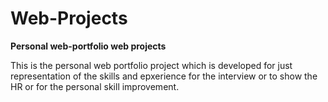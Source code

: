 # Web-Projects
**Personal web-portfolio web projects**

This is the personal web portfolio project which is developed for just representation of the skills and epxerience
for the interview or to show the HR or for the personal skill improvement.

